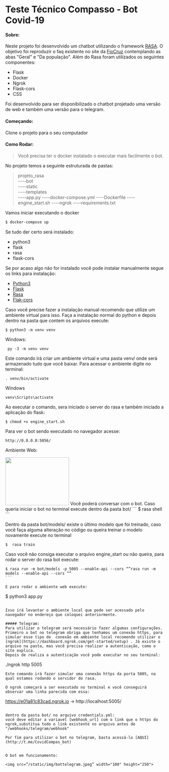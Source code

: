 # Teste Técnico Compasso - Bot Covid-19

  #### Sobre:
Neste projeto foi desenvolvido um chatbot utilizando o framework [RASA](https://rasa.com/docs/rasa/). O objetivo foi reproduzir o faq existente no site da [FioCruz](https://mooc.campusvirtual.fiocruz.br/rea/coronavirus/faq.html) contemplando as abas "Geral" e "Da população".
Além do Rasa foram utilizados os seguintes componentes:
  - Flask
  - Docker
  - Ngrok
  - Flask-cors
  - CSS

Foi desenvolvido para ser disponibilizado o chatbot projetado uma versão de web e também uma versão para o telegram.

#### Começando:
Clone o projeto para o seu computador

#### Como Rodar:
> Você precisa ter o docker instalado o executar mais facilmente o bot.

No projeto temos a seguinte estruturada de pastas:

>  projeto_rasa\
----bot\
----static\
----templates\
----app.py
----docker-compose.yml
----Dockerfile
----engine_start.sh
----ngrok
----requirements.txt

Vamos iniciar executando o docker

```sh
$ docker-compose up 
```

Se tudo der certo será instalado:
* python3
* flask
* rasa
* flask-cors


Se por acaso algo não for instalado você pode instalar manualmente segue os links para instalação:
* [Python3](https://www.python.org/downloads/)
* [Flask](https://flask.palletsprojects.com/en/1.1.x/installation/)
* [Rasa](https://rasa.com/docs/rasa/installation/)
* [Flak-cors](https://flask-cors.readthedocs.io/en/latest/)

Caso você precise fazer a instalação manual recomendo que utilize um ambiente virtual para isso. Faça a instalação normal do python e depois dentro na pasta que contem os arquivos execute:

```
$ python3 -m venv venv 
```
Windows:

```
 py -3 -m venv venv
```
Este comando irá criar um ambiente virtual e uma pasta venv/ onde será armazenado tudo que você baixar. Para acessar o ambiente digite no terminal:

```
. venv/bin/activate
```
Windows
```
venv\Scripts\activate
```

Ao executar o comando, sera iniciado o server do rasa e também iniciado a aplicação do flask:
```
$ chmod +x engine_start.sh
```
Para ver o bot sendo executado no navegador acesse:
```
http://0.0.0.0:5056/
```

Ambiente Web:

<img src=”/static/img/webchat.jpg” width="200" height="150">
Você poderá conversar com o bot. Caso queria iniciar o bot no terminal execute dentro da pasta bot/
```
$ rasa shell
```

Dentro da pasta bot/models/ existe o último modelo que foi treinado, caso você faça alguma alteração no código ou queira treinar o modelo novamente execute no terminal

```
$  rasa train
```
Caso você não consiga executar o arquivo engine_start ou não queira, para rodar o server do rasa bot execute:

```
$ rasa run -m bot/models -p 5005 --enable-api --cors “”rasa run -m models --enable-api --cors “”
``` 

E para rodar o ambiente web execute:

```
$ python3 app.py
``` 

Isso irá levantar o ambiente local que pode ser acessado pelo navegador no endereço que coloquei anteriormente.

##### Telegram:
Para utilizar o telegram será necessário fazer algumas configurações. Primeiro o bot no telegram obriga que tenhamos um conexão https, para simular esse tipo de  conexão em ambiente local recomendo utilizar o [ngrok](https://dashboard.ngrok.com/get-started/setup) . Já existe o arquivo na pasta, mas você precisa realizar a autenticação, como o site explica.
Depois de realiza a autenticação você pode executar no seu terminal:

```
./ngrok http 5005
```
Este comando irá fazer simular uma conexão https da porta 5005, na qual estamos rodando o servidor do rasa.

O ngrok começará a ser executado no terminal e você conseguirá observar uma linha parecida com essa:

```
https://e01a81c83cad.ngrok.io ->  http://localhost:5005/
```

dentro da pasta bot/ no arquivo credentials.yml:
você deve editar a variavel [webhook_url] com o link que o https do ngrok,substitua todo o link existente no arquivo antes de "/webhooks/telegram/webhook"

Por fim para utilizar o bot no telegram, basta acessá-lo [AQUI](http://t.me/CovidCompas_bot)


O bot em funcionamento:

<img src=”/static/img/bottelegram.jpeg” width="100" height="250">
